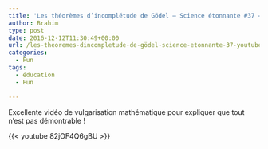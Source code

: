 ```yaml
---
title: 'Les théorèmes d’incomplétude de Gödel — Science étonnante #37 – YouTube'
author: Brahim
type: post
date: 2016-12-12T11:30:49+00:00
url: /les-theoremes-dincompletude-de-gödel-science-etonnante-37-youtube/
categories:
  - Fun
tags:
  - éducation
  - Fun

---
```

Excellente vidéo de vulgarisation mathématique pour expliquer que tout n&#8217;est pas démontrable !

{{< youtube 82jOF4Q6gBU >}}